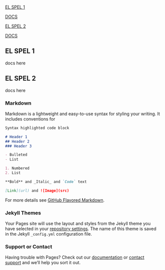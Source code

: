 [EL SPEL 1](https://elspel.github.io/2/)

[DOCS](https://elspel.github.io/#el-spel-1)


[EL SPEL 2](https://elspel.github.io/2/)

[DOCS](https://elspel.github.io/#el-spel-2)

## EL SPEL 1
docs here

## EL SPEL 2
docs here

### Markdown

Markdown is a lightweight and easy-to-use syntax for styling your writing. It includes conventions for

```markdown
Syntax highlighted code block

# Header 1
## Header 2
### Header 3

- Bulleted
- List

1. Numbered
2. List

**Bold** and _Italic_ and `Code` text

[Link](url) and ![Image](src)
```

For more details see [GitHub Flavored Markdown](https://guides.github.com/features/mastering-markdown/).

### Jekyll Themes

Your Pages site will use the layout and styles from the Jekyll theme you have selected in your [repository settings](https://github.com/elspel/elspel.github.io/settings). The name of this theme is saved in the Jekyll `_config.yml` configuration file.

### Support or Contact

Having trouble with Pages? Check out our [documentation](https://help.github.com/categories/github-pages-basics/) or [contact support](https://github.com/contact) and we’ll help you sort it out.
